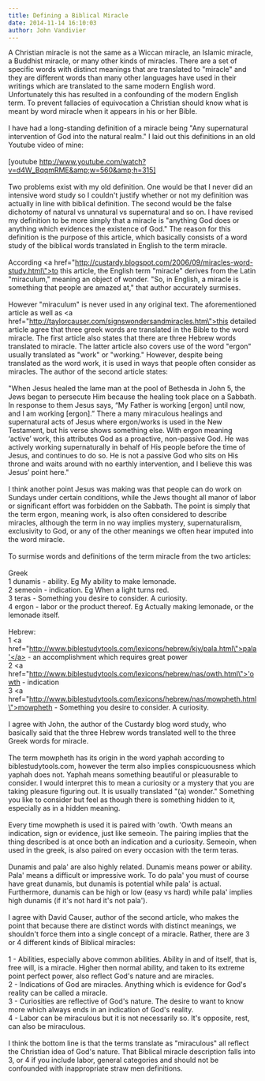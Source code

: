 ```yaml
---
title: Defining a Biblical Miracle
date: 2014-11-14 16:10:03
author: John Vandivier
---
```




A Christian miracle is not the same as a Wiccan miracle, an Islamic miracle, a Buddhist miracle, or many other kinds of miracles. There are a set of specific words with distinct meanings that are translated to \"miracle\" and they are different words than many other languages have used in their writings which are translated to the same modern English word. Unfortunately this has resulted in a confounding of the modern English term. To prevent fallacies of equivocation a Christian should know what is meant by word miracle when it appears in his or her Bible.<br /><br />I have had a long-standing definition of a miracle being \"Any supernatural intervention of God into the natural realm.\" I laid out this definitions in an old Youtube video of mine:<br /><br />[youtube http://www.youtube.com/watch?v=d4W_BqqmRME&amp;w=560&amp;h=315]<br /><br />Two problems exist with my old definition. One would be that I never did an intensive word study so I couldn't justify whether or not my definition was actually in line with biblical definition. The second would be the false dichotomy of natural vs unnatural vs supernatural and so on. I have revised my definition to be more simply that a miracle is \"anything God does or anything which evidences the existence of God.\" The reason for this definition is the purpose of this article, which basically consists of a word study of the biblical words translated in English to the term miracle.<br /><br />According <a href=\"http://custardy.blogspot.com/2006/09/miracles-word-study.html\">to this article</a>, the English term \"miracle\" derives from the Latin \"miraculum,\" meaning an object of wonder. \"So, in English, a miracle is something that people are amazed at,\" that author accurately surmises.<br /><br />However \"miraculum\" is never used in any original text. The aforementioned article as well as <a href=\"http://taylorcauser.com/signswondersandmiracles.htm\">this detailed article</a> agree that three greek words are translated in the Bible to the word miracle. The first article also states that there are three Hebrew words translated to miracle. The latter article also covers use of the word \"ergon\" usually translated as \"work\" or \"working.\" However, despite being translated as the word work, it is used in ways that people often consider as miracles. The author of the second article states:<br /><br />\"When Jesus healed the lame man at the pool of Bethesda in John 5, the Jews began to persecute Him because the healing took place on a Sabbath. In response to them Jesus says, “My Father is working [ergon] until now, and I am working [ergon].” There a many miraculous healings and supernatural acts of Jesus where ergon/works is used in the New Testament, but his verse shows something else. With ergon meaning ‘active’ work, this attributes God as a proactive, non-passive God. He was actively working supernaturally in behalf of His people before the time of Jesus, and continues to do so. He is not a passive God who sits on His throne and waits around with no earthly intervention, and I believe this was Jesus’ point here.\"<br /><br />I think another point Jesus was making was that people can do work on Sundays under certain conditions, while the Jews thought all manor of labor or significant effort was forbidden on the Sabbath. The point is simply that the term ergon, meaning work, is also often considered to describe miracles, although the term in no way implies mystery, supernaturalism, exclusivity to God, or any of the other meanings we often hear imputed into the word miracle.<br /><br />To surmise words and definitions of the term miracle from the two articles:<br /><br />Greek<br />1 dunamis - ability. Eg My ability to make lemonade.<br />2 semeoin - indication. Eg When a light turns red.<br />3 teras - Something you desire to consider. A curiosity.<br />4 ergon - labor or the product thereof. Eg Actually making lemonade, or the lemonade itself.<br /><br />Hebrew:<br />1 <a href=\"http://www.biblestudytools.com/lexicons/hebrew/kjv/pala.html\">pala'</a> - an accomplishment which requires great power<br />2 <a href=\"http://www.biblestudytools.com/lexicons/hebrew/nas/owth.html\">'owth</a> - indication<br />3 <a href=\"http://www.biblestudytools.com/lexicons/hebrew/nas/mowpheth.html\">mowpheth </a>- Something you desire to consider. A curiosity.<br /><br />I agree with John, the author of the Custardy blog word study, who basically said that the three Hebrew words translated well to the three Greek words for miracle.<br /><br />The term mowpheth has its origin in the word yaphah according to biblestudytools.com, however the term also implies conspicuousness which yaphah does not. Yaphah means something beautiful or pleasurable to consider. I would interpret this to mean a curiosity or a mystery that you are taking pleasure figuring out. It is usually translated \"(a) wonder.\" Something you like to consider but feel as though there is something hidden to it, especially as in a hidden meaning.<br /><br />Every time mowpheth is used it is paired with 'owth. 'Owth means an indication, sign or evidence, just like semeoin. The pairing implies that the thing described is at once both an indication and a curiosity. Semeoin, when used in the greek, is also paired on every occasion with the term teras.<br /><br />Dunamis and pala' are also highly related. Dunamis means power or ability. Pala' means a difficult or impressive work. To do pala' you must of course have great dunamis, but dunamis is potential while pala' is actual. Furthermore, dunamis can be high or low (easy vs hard) while pala' implies high dunamis (if it's not hard it's not pala').<br /><br />I agree with David Causer, author of the second article, who makes the point that because there are distinct words with distinct meanings, we shouldn't force them into a single concept of a miracle. Rather, there are 3 or 4 different kinds of Biblical miracles:<br /><br />1 - Abilities, especially above common abilities. Ability in and of itself, that is, free will, is a miracle. Higher then normal ability, and taken to its extreme point perfect power, also reflect God's nature and are miracles.<br />2 - Indications of God are miracles. Anything which is evidence for God's reality can be called a miracle.<br />3 - Curiosities are reflective of God's nature. The desire to want to know more which always ends in an indication of God's reality.<br />4 - Labor can be miraculous but it is not necessarily so. It's opposite, rest, can also be miraculous.<br /><br />I think the bottom line is that the terms translate as \"miraculous\" all reflect the Christian idea of God's nature. That Biblical miracle description falls into 3, or 4 if you include labor, general categories and should not be confounded with inappropriate straw men definitions.